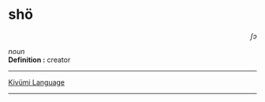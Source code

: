 
# shö

<div align="right"><i>ʃɔ</i></div>

*noun*  
**Definition :** creator  

---

[Kivümi Language](../README.md)

---
